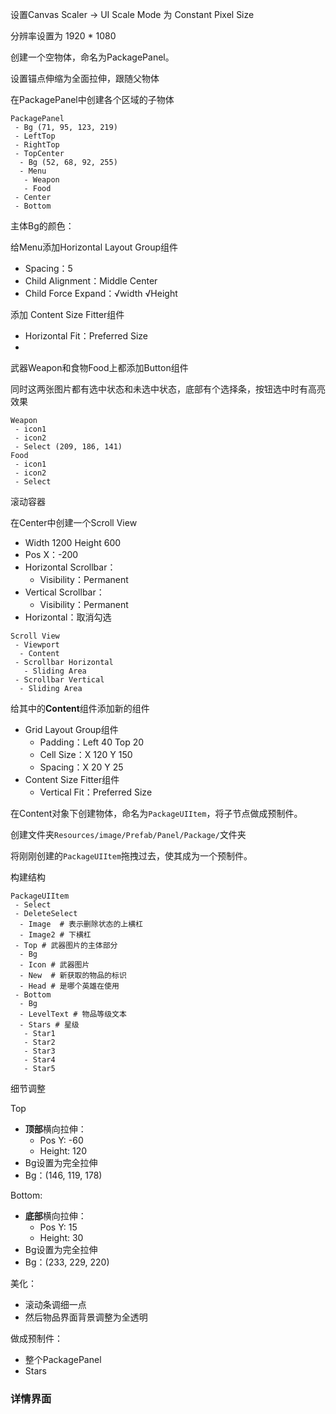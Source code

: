 设置Canvas Scaler → UI Scale Mode 为 Constant Pixel Size

分辨率设置为 1920 * 1080



创建一个空物体，命名为PackagePanel。

设置锚点伸缩为全面拉伸，跟随父物体

在PackagePanel中创建各个区域的子物体

```
PackagePanel
 - Bg (71, 95, 123, 219)
 - LeftTop
 - RightTop
 - TopCenter
  - Bg (52, 68, 92, 255)
  - Menu 
   - Weapon
   - Food
 - Center
 - Bottom
```

主体Bg的颜色：



给Menu添加Horizontal Layout Group组件

- Spacing：5
- Child Alignment：Middle Center
- Child Force Expand：√width √Height

添加 Content Size Fitter组件

- Horizontal Fit：Preferred Size
- 

武器Weapon和食物Food上都添加Button组件

同时这两张图片都有选中状态和未选中状态，底部有个选择条，按钮选中时有高亮效果

```
Weapon
 - icon1 
 - icon2
 - Select (209, 186, 141)
Food
 - icon1
 - icon2
 - Select
```

滚动容器

在Center中创建一个Scroll View

- Width 1200 Height 600
- Pos X：-200
- Horizontal Scrollbar：
  - Visibility：Permanent
- Vertical Scrollbar：
  - Visibility：Permanent
- Horizontal：取消勾选

```
Scroll View
 - Viewport
  - Content
 - Scrollbar Horizontal
   - Sliding Area
 - Scrollbar Vertical
  - Sliding Area
```



给其中的**Content**组件添加新的组件

- Grid Layout Group组件
  - Padding：Left 40 Top 20
  - Cell Size：X 120 Y 150
  - Spacing：X 20 Y 25
- Content Size Fitter组件
  - Vertical Fit：Preferred Size

在Content对象下创建物体，命名为`PackageUIItem`，将子节点做成预制件。

创建文件夹`Resources/image/Prefab/Panel/Package/`文件夹

将刚刚创建的`PackageUIItem`拖拽过去，使其成为一个预制件。

构建结构

```
PackageUIItem
 - Select
 - DeleteSelect
  - Image  # 表示删除状态的上横杠
  - Image2 # 下横杠
 - Top # 武器图片的主体部分
  - Bg 
  - Icon # 武器图片
  - New  # 新获取的物品的标识
  - Head # 是哪个英雄在使用
 - Bottom
  - Bg
  - LevelText # 物品等级文本
  - Stars # 星级
   - Star1
   - Star2
   - Star3
   - Star4
   - Star5
```

细节调整

Top

- **顶部**横向拉伸：
  - Pos Y: -60  
  - Height: 120
- Bg设置为完全拉伸
- Bg：(146, 119, 178)

Bottom:

- **底部**横向拉伸：
  - Pos Y: 15 
  - Height: 30
- Bg设置为完全拉伸
- Bg：(233, 229, 220)

美化：

- 滚动条调细一点
- 然后物品界面背景调整为全透明

做成预制件：

- 整个PackagePanel
- Stars

### 详情界面